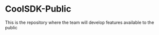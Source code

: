 # CoolSDK-Public
This is the repository where the team will develop features available to the public
